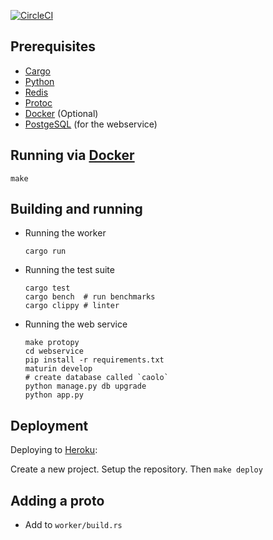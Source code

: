 [![CircleCI](https://circleci.com/gh/caolo-game/caolo-backend/tree/master.svg?style=svg)](https://circleci.com/gh/caolo-game/caolo-backend/tree/master)

## Prerequisites

- [Cargo](https://doc.rust-lang.org/cargo/getting-started/installation.html)
- [Python](https://www.python.org/)
- [Redis](https://redis.io/)
- [Protoc](https://developers.google.com/protocol-buffers/docs/downloads.html)
- [Docker](https://www.docker.com/) (Optional)
- [PostgeSQL](https://www.postgresql.org/) (for the webservice)

## Running via [Docker](https://www.docker.com/)

```
make
```

## Building and running

- Running the worker
    ```
    cargo run
    ```

- Running the test suite
    ```
    cargo test
    cargo bench  # run benchmarks
    cargo clippy # linter
    ```

- Running the web service
    ```
    make protopy
    cd webservice
    pip install -r requirements.txt
    maturin develop
    # create database called `caolo`
    python manage.py db upgrade
    python app.py
    ```

## Deployment

Deploying to [Heroku](https://heroku.com):

Create a new project. Setup the repository. Then `make deploy`

## Adding a proto

- Add to `worker/build.rs`
